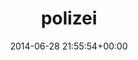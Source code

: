 ---
title:		"polizei"
mediatype:		"upload"
description:		"TBC"
date:		"2014-06-28 21:55:54+00:00"
album:		"city"
filename:		"polizei.md"
series:		""
cl_public_id:		"city/polizei"
cl_version:		1497000357
format:		"tiff"
bytes:		2332820
width:		810
height:		1440
exposure_mode:		"Auto"
program:		"Program AE"
aperture:		"2.8"
focal_length:		"200.0 mm"
iso:		"6400"
shutter_speed:		"1/40"
metering:		"Multi-segment"
flash:		"Off, Did not fire"
white_balance:		"As Shot"
colour_temp:		"5950"
has_crop:		"false"
orientation:		"Horizontal (normal)"
camera_model:		"NIKON D800"
lens_info:		"70-200mm f/2.8"
artist:		"No artist info"
x_resolution:		"300"
y_resolution:		"300"
---